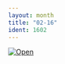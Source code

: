 ```yaml
---
layout: month
title: "02-16"
ident: 1602
---
```

<a href="/images/02-16.png"><img src="/images/02-16.png" class="mid" alt="Open" /></a>
